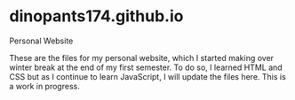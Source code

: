 dinopants174.github.io
======================

Personal Website

These are the files for my personal website, which I started making over winter break at the end of my first semester. To do so, I learned HTML and CSS but as I continue to learn JavaScript, I will update the files here. This is a work in progress.
